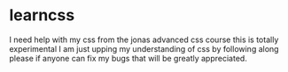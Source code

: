 # learncss
I need help with my css from the jonas advanced css course this is totally experimental I am just upping my understanding of css by following along please if anyone can fix my bugs 
that will be greatly appreciated.

